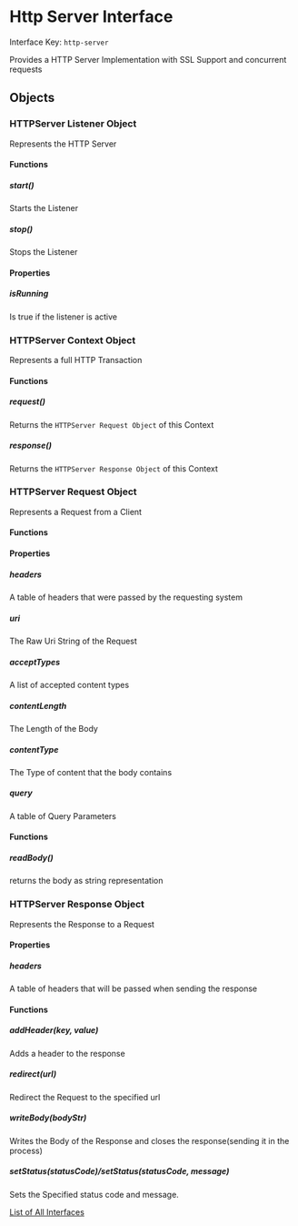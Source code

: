 # Http Server Interface

Interface Key: `http-server`

Provides a HTTP Server Implementation with SSL Support and concurrent requests

## Objects

### HTTPServer Listener Object
Represents the HTTP Server
#### Functions

##### start()
Starts the Listener

##### stop()
Stops the Listener

#### Properties

##### isRunning
Is true if the listener is active

### HTTPServer Context Object
Represents a full HTTP Transaction

#### Functions

##### request()
Returns the `HTTPServer Request Object` of this Context

##### response()
Returns the `HTTPServer Response Object` of this Context

### HTTPServer Request Object
Represents a Request from a Client

#### Functions

#### Properties

##### headers
A table of headers that were passed by the requesting system

##### uri
The Raw Uri String of the Request

##### acceptTypes
A list of accepted content types

##### contentLength
The Length of the Body

##### contentType
The Type of content that the body contains

##### query
A table of Query Parameters

#### Functions

##### readBody()
returns the body as string representation

### HTTPServer Response Object
Represents the Response to a Request

#### Properties

##### headers
A table of headers that will be passed when sending the response

#### Functions

##### addHeader(key, value)
Adds a header to the response

##### redirect(url)
Redirect the Request to the specified url

##### writeBody(bodyStr)
Writes the Body of the Response and closes the response(sending it in the process)

##### setStatus(statusCode)/setStatus(statusCode, message)
Sets the Specified status code and message.


[List of All Interfaces](./Interfaces.md)